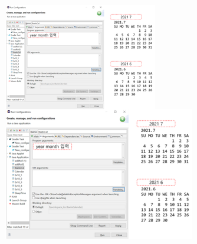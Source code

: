 <img src = "assets/built/postsImages/TheCornerstoneOfJava/2021-06-18-10cornerstoneJava1/img.png" width="80%" align="left"><br/>
![img.png](img.png)